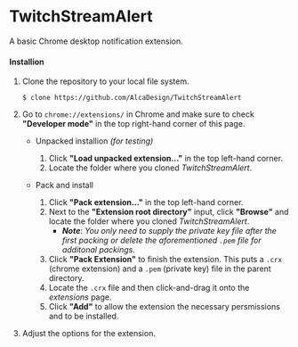 # TwitchStreamAlert
A basic Chrome desktop notification extension.

#### Installion

1. Clone the repository to your local file system.
	```
	$ clone https://github.com/AlcaDesign/TwitchStreamAlert
	```

2. Go to `chrome://extensions/` in Chrome and make sure to check **"Developer mode"** in the top right-hand corner of this page.

	* Unpacked installion *(for testing)*

		1. Click **"Load unpacked extension..."** in the top left-hand corner.
		2. Locate the folder where you cloned *TwitchStreamAlert*.

	* Pack and install

		1. Click **"Pack extension..."** in the top left-hand corner.
		2. Next to the **"Extension root directory"** input, click **"Browse"** and locate the folder where you cloned *TwitchStreamAlert*.
			* ***Note***: *You only need to supply the private key file after the first packing or delete the aforementioned `.pem` file for additonal packings.*
		3. Click **"Pack Extension"** to finish the extension. This puts a `.crx` (chrome extension) and a `.pem` (private key) file in the parent directory.
		4. Locate the `.crx` file and then click-and-drag it onto the *extensions* page.
		5. Click **"Add"** to allow the extension the necessary persmissions and to be installed.

3. Adjust the options for the extension.
